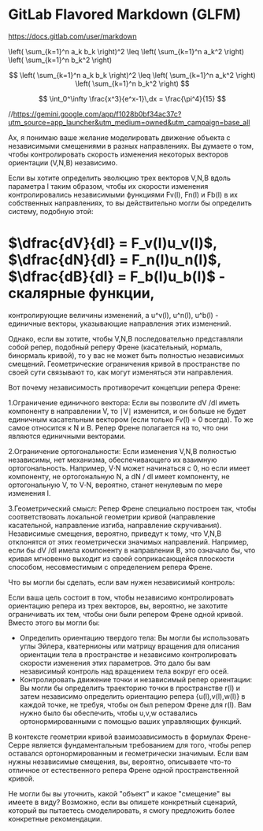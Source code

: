 # GitLab Flavored Markdown (GLFM)
https://docs.gitlab.com/user/markdown

\left( \sum_{k=1}^n a_k b_k \right)^2 \leq \left( \sum_{k=1}^n a_k^2 \right) \left( \sum_{k=1}^n b_k^2 \right)

$$
\left( \sum_{k=1}^n a_k b_k \right)^2 \leq \left( \sum_{k=1}^n a_k^2 \right) \left( \sum_{k=1}^n b_k^2 \right)
$$

$$
  \int_0^\infty \frac{x^3}{e^x-1}\,dx = \frac{\pi^4}{15}
$$

//https://gemini.google.com/app/f1028b0bf34ac37c?utm_source=app_launcher&utm_medium=owned&utm_campaign=base_all

Ах, я понимаю ваше желание моделировать движение объекта с независимыми смещениями в разных направлениях. 
Вы думаете о том, чтобы контролировать скорость изменения некоторых векторов ориентации (V,N,B) независимо.

Если вы хотите определить эволюцию трех векторов V,N,B вдоль параметра l таким образом, чтобы их скорости изменения контролировались независимыми функциями Fv(l), Fn(l) и Fb(l) в их собственных
направлениях, то вы действительно могли бы определить систему, подобную этой: 
# $\dfrac{dV}{dl} = F_v(l)u_v(l)$, &nbsp;&nbsp;&nbsp;&nbsp;&nbsp;&nbsp; $\dfrac{dN}{dl} = F_n(l)u_n(l)$,&nbsp;&nbsp;&nbsp;&nbsp;&nbsp;&nbsp; $\dfrac{dB}{dl} = F_b(l)u_b(l)$ - скалярные функции, 
контролирующие величины изменений, а  u^v(l), u^n(l), u^b(l) - единичные векторы, указывающие направления этих изменений.

Однако, если вы хотите, чтобы V,N,B последовательно представляли собой репер, подобный реперу Френе (касательный, нормаль, бинормаль кривой), то у вас не может быть полностью независимых смещений. Геометрические ограничения кривой в пространстве по своей сути связывают то, как могут изменяться эти направления.

Вот почему независимость противоречит концепции репера Френе:

1.Ограничение единичного вектора: 
Если вы позволите  dV /dl иметь компоненту в направлении V, то ∣V∣ изменится, и он больше не будет единичным касательным вектором (если только Fv(l) = 0  всегда). То же самое относится к N и B. Репер Френе полагается на то, что они являются единичными векторами.

2.Ограничение ортогональности: 
Если изменения V,N,B полностью независимы, нет механизма, обеспечивающего их взаимную ортогональность. Например, V⋅N может начинаться с 0, но если  имеет компоненту, не ортогональную N, а  dN / dl  имеет компоненту, не ортогональную V, то V⋅N, вероятно, станет ненулевым по мере изменения l.

3.Геометрический смысл: 
Репер Френе специально построен так, чтобы соответствовать локальной геометрии кривой (направление касательной, направление изгиба, направление скручивания). 
Независимые смещения, вероятно, приведут к тому, что V,N,B отклонятся от этих геометрически значимых направлений. Например, если бы  dV /dl  имела компоненту в направлении B, это означало бы, что кривая мгновенно выходит из своей соприкасающейся плоскости способом, несовместимым с определением репера Френе.

Что вы могли бы сделать, если вам нужен независимый контроль:

Если ваша цель состоит в том, чтобы независимо контролировать ориентацию репера из трех векторов, вы, вероятно, не захотите ограничивать их тем, чтобы они были репером Френе одной кривой. 
Вместо этого вы могли бы:

* Определить ориентацию твердого тела: Вы могли бы использовать углы Эйлера, кватернионы или матрицу вращения для описания ориентации тела в пространстве и независимо контролировать скорости изменения этих параметров. Это дало бы вам независимый контроль над вращением тела вокруг его осей.
* Контролировать движение точки и независимый репер ориентации: Вы могли бы определить траекторию точки в пространстве r(l) и затем независимо определить ориентацию репера {u(l),v(l),w(l)} в каждой точке, не требуя, чтобы он был репером Френе для r(l). Вам нужно было бы обеспечить, чтобы u,v,w оставались ортонормированными с помощью ваших управляющих функций.

В контексте геометрии кривой взаимозависимость в формулах Френе-Серре является фундаментальным требованием для того, чтобы репер оставался ортонормированным и геометрически значимым. Если вам нужны независимые смещения, вы, вероятно, описываете что-то отличное от естественного репера Френе одной пространственной кривой.

Не могли бы вы уточнить, какой "объект" и какое "смещение" вы имеете в виду? Возможно, если вы опишете конкретный сценарий, который вы пытаетесь смоделировать, я смогу предложить более конкретные рекомендации.
